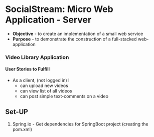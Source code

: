 # SocialStream: Micro Web Application - Server

* **Objective** - to create an implementation of a small web service
* **Purpose** - to demonstrate the construction of a full-stacked web-application


### Video Library Application

#### User Stories to Fulfill  
* As a client, (not logged in) I
    * can upload new videos
	* can view list of all videos
	* can post simple text-comments on a video
	
## Set-UP

1. Spring.io - Get dependencies for SpringBoot project (creating the pom.xml)
